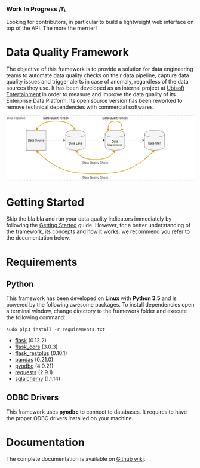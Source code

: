 ### Work In Progress /!\
Looking for contributors, in particular to build a lightweight web interface on top of the API.
The more the merrier!

# Data Quality Framework
The objective of this framework is to provide a solution for data engineering teams to automate data quality checks on their data pipeline, capture data quality issues and trigger alerts in case of anomaly, regardless of the data sources they use. It has been developed as an internal project at [Ubisoft Entertainment](https://www.ubisoft.com) in order to measure and improve the data quality of its Enterprise Data Platform. Its open source version has been reworked to remove technical dependencies with commercial softwares.

![Data pipeline](/doc/data_pipeline.png)

# Getting Started
Skip the bla bla and run your data quality indicators immediately by following the [Getting Started](https://github.com/alexisrolland/data-quality/wiki/Getting-Started) guide. However, for a better understanding of the framework, its concepts and how it works, we recommend you refer to the documentation below.

# Requirements
## Python
This framework has been developed on **Linux** with **Python 3.5** and is powered by the following awesome packages. To install dependencies open a terminal window, change directory to the framework folder and execute the following command:

`sudo pip3 install -r requirements.txt`

* [flask](http://flask.pocoo.org/) (0.12.2)
* [flask_cors](http://flask-cors.readthedocs.io) (3.0.3)
* [flask_restplus](http://flask-restplus.readthedocs.io) (0.10.1)
* [pandas](http://pandas.pydata.org/) (0.21.0)
* [pyodbc](https://github.com/mkleehammer/pyodbc) (4.0.21)
* [requests](http://docs.python-requests.org) (2.9.1)
* [sqlalchemy](https://www.sqlalchemy.org/) (1.1.14)

## ODBC Drivers
This framework uses **pyodbc** to connect to databases. It requires to have the proper ODBC drivers installed on your machine.

# Documentation
The complete documentation is available on [Github wiki](https://github.com/alexisrolland/data-quality/wiki).
